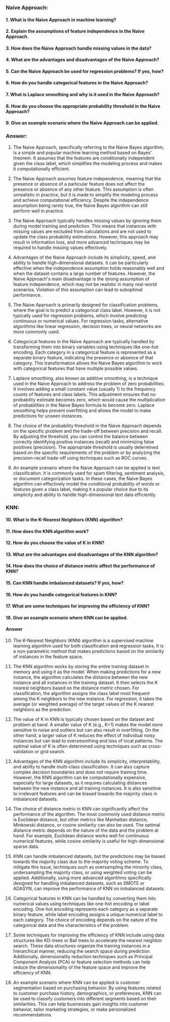 ### Naive Approach:

#### 1. What is the Naive Approach in machine learning?
#### 2. Explain the assumptions of feature independence in the Naive Approach.
#### 3. How does the Naive Approach handle missing values in the data?
#### 4. What are the advantages and disadvantages of the Naive Approach?
#### 5. Can the Naive Approach be used for regression problems? If yes, how?
#### 6. How do you handle categorical features in the Naive Approach?
#### 7. What is Laplace smoothing and why is it used in the Naive Approach?
#### 8. How do you choose the appropriate probability threshold in the Naive Approach?
#### 9. Give an example scenario where the Naive Approach can be applied.

### Answer:

1. The Naive Approach, specifically referring to the Naive Bayes algorithm, is a simple and popular machine learning method based on Bayes' theorem. It assumes that the features are conditionally independent given the class label, which simplifies the modeling process and makes it computationally efficient.


2. The Naive Approach assumes feature independence, meaning that the presence or absence of a particular feature does not affect the presence or absence of any other feature. This assumption is often unrealistic in practice, but it is made to simplify the modeling process and achieve computational efficiency. Despite the independence assumption being rarely true, the Naive Bayes algorithm can still perform well in practice.


3. The Naive Approach typically handles missing values by ignoring them during model training and prediction. This means that instances with missing values are excluded from calculations and are not used to update the class probability estimations. However, this approach may result in information loss, and more advanced techniques may be required to handle missing values effectively.


4. Advantages of the Naive Approach include its simplicity, speed, and ability to handle high-dimensional datasets. It can be particularly effective when the independence assumption holds reasonably well and when the dataset contains a large number of features. However, the Naive Approach's main disadvantage is the strong assumption of feature independence, which may not be realistic in many real-world scenarios. Violation of this assumption can lead to suboptimal performance.


5. The Naive Approach is primarily designed for classification problems, where the goal is to predict a categorical class label. However, it is not typically used for regression problems, which involve predicting continuous or numerical values. For regression tasks, alternative algorithms like linear regression, decision trees, or neural networks are more commonly used.


6. Categorical features in the Naive Approach are typically handled by transforming them into binary variables using techniques like one-hot encoding. Each category in a categorical feature is represented as a separate binary feature, indicating the presence or absence of that category. This transformation allows the Naive Bayes algorithm to work with categorical features that have multiple possible values.


7. Laplace smoothing, also known as additive smoothing, is a technique used in the Naive Approach to address the problem of zero probabilities. It involves adding a small constant value (usually 1) to the frequency counts of features and class labels. This adjustment ensures that no probability estimate becomes zero, which would cause the multiplication of probabilities in the Naive Bayes formula to become zero. Laplace smoothing helps prevent overfitting and allows the model to make predictions for unseen instances.


8. The choice of the probability threshold in the Naive Approach depends on the specific problem and the trade-off between precision and recall. By adjusting the threshold, you can control the balance between correctly identifying positive instances (recall) and minimizing false positives (precision). The appropriate threshold is usually determined based on the specific requirements of the problem or by analyzing the precision-recall trade-off using techniques such as ROC curves.


9. An example scenario where the Naive Approach can be applied is text classification. It is commonly used for spam filtering, sentiment analysis, or document categorization tasks. In these cases, the Naive Bayes algorithm can effectively model the conditional probability of words or features given a class label, making it a popular choice due to its simplicity and ability to handle high-dimensional text data efficiently.


### KNN:

#### 10. What is the K-Nearest Neighbors (KNN) algorithm?
#### 11. How does the KNN algorithm work?
#### 12. How do you choose the value of K in KNN?
#### 13. What are the advantages and disadvantages of the KNN algorithm?
#### 14. How does the choice of distance metric affect the performance of KNN?
#### 15. Can KNN handle imbalanced datasets? If yes, how?
#### 16. How do you handle categorical features in KNN?
#### 17. What are some techniques for improving the efficiency of KNN?
#### 18. Give an example scenario where KNN can be applied.

#### Answer

10. The K-Nearest Neighbors (KNN) algorithm is a supervised machine learning algorithm used for both classification and regression tasks. It is a non-parametric method that makes predictions based on the similarity of instances in the feature space.


11. The KNN algorithm works by storing the entire training dataset in memory and using it as the model. When making predictions for a new instance, the algorithm calculates the distance between the new instance and all instances in the training dataset. It then selects the K nearest neighbors based on the distance metric chosen. For classification, the algorithm assigns the class label most frequent among the K neighbors to the new instance. For regression, it takes the average (or weighted average) of the target values of the K nearest neighbors as the prediction.


12. The value of K in KNN is typically chosen based on the dataset and problem at hand. A smaller value of K (e.g., K=1) makes the model more sensitive to noise and outliers but can also result in overfitting. On the other hand, a larger value of K reduces the effect of individual noisy instances but can lead to oversmoothing and loss of local patterns. The optimal value of K is often determined using techniques such as cross-validation or grid search.


13. Advantages of the KNN algorithm include its simplicity, interpretability, and ability to handle multi-class classification. It can also capture complex decision boundaries and does not require training time. However, the KNN algorithm can be computationally expensive, especially for large datasets, as it requires calculating distances between the new instance and all training instances. It is also sensitive to irrelevant features and can be biased towards the majority class in imbalanced datasets.


14. The choice of distance metric in KNN can significantly affect the performance of the algorithm. The most commonly used distance metric is Euclidean distance, but other metrics like Manhattan distance, Minkowski distance, or cosine similarity can also be used. The optimal distance metric depends on the nature of the data and the problem at hand. For example, Euclidean distance works well for continuous numerical features, while cosine similarity is useful for high-dimensional sparse data.


15. KNN can handle imbalanced datasets, but the predictions may be biased towards the majority class due to the majority voting scheme. To mitigate this issue, techniques such as oversampling the minority class, undersampling the majority class, or using weighted voting can be applied. Additionally, using more advanced algorithms specifically designed for handling imbalanced datasets, such as SMOTE or ADASYN, can improve the performance of KNN on imbalanced datasets.


16. Categorical features in KNN can be handled by converting them into numerical values using techniques like one-hot encoding or label encoding. One-hot encoding represents each category as a separate binary feature, while label encoding assigns a unique numerical label to each category. The choice of encoding depends on the nature of the categorical data and the characteristics of the problem.


17. Some techniques for improving the efficiency of KNN include using data structures like KD-trees or Ball trees to accelerate the nearest neighbor search. These data structures organize the training instances in a hierarchical manner, reducing the search space during prediction. Additionally, dimensionality reduction techniques such as Principal Component Analysis (PCA) or feature selection methods can help reduce the dimensionality of the feature space and improve the efficiency of KNN.


18. An example scenario where KNN can be applied is customer segmentation based on purchasing behavior. By using features related to customer purchase history, demographics, or preferences, KNN can be used to classify customers into different segments based on their similarities. This can help businesses gain insights into customer behavior, tailor marketing strategies, or make personalized recommendations.


